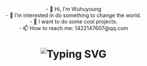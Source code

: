 

<div align="center">
  <br/>
- 👋 Hi, I’m Wuhuyoung
    <br/>
- 👀 I’m interested in do something to change the world.
    <br/>
- 👻 I want to do some cool projects.
    <br/>
- 📫 How to reach me: 1422147607@qq.com
</div>


<h1 align="center">
  <img src="https://readme-typing-svg.demolab.com?font=Fira+Code&pause=1000&width=235&lines=Hello+World!!" alt="Typing SVG" />
</h1>
